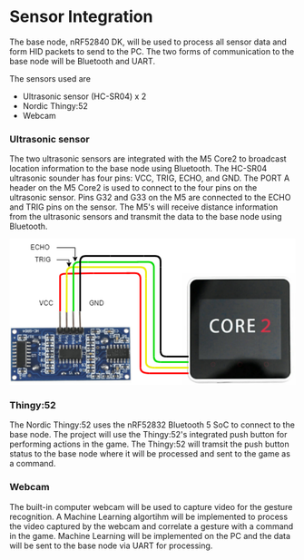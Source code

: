 # Sensor Integration
The base node, nRF52840 DK, will be used to process all sensor data and form HID packets to send to the PC. The two forms of communication to the base node will be Bluetooth and UART.

The sensors used are 

- Ultrasonic sensor (HC-SR04) x 2
- Nordic Thingy:52
- Webcam

### Ultrasonic sensor

The two ultrasonic sensors are integrated with the M5 Core2 to broadcast location information to the base node using Bluetooth. The HC-SR04 ultrasonic sounder has four pins: VCC, TRIG, ECHO, and GND. The PORT A header on the M5 Core2 is used to connect to the four pins on the ultrasonic sensor. Pins G32 and G33 on the M5 are connected to the ECHO and TRIG pins on the sensor. The M5's will receive distance information from the ultrasonic sensors and transmit the data to the base node using Bluetooth.

![Ultrasonic_integration](figures/ultrasonic_integration.png)  

### Thingy:52

The Nordic Thingy:52 uses the nRF52832 Bluetooth 5 SoC to connect to the base node. The project will use the Thingy:52's integrated push button for performing actions in the game. The Thingy:52 will tramsit the push button status to the base node where it will be processed and sent to the game as a command.

### Webcam

The built-in computer webcam will be used to capture video for the gesture recognition. A Machine Learning algortihm will be implemented to process the video captured by the webcam and correlate a gesture with a command in the game. Machine Learning will be implemented on the PC and the data will be sent to the base node via UART for processing. 